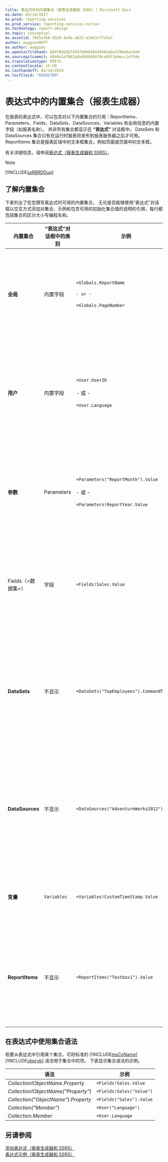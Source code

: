 ```yaml
---
title: 表达式中的内置集合（报表生成器和 SSRS）| Microsoft Docs
ms.date: 03/14/2017
ms.prod: reporting-services
ms.prod_service: reporting-services-native
ms.technology: report-design
ms.topic: conceptual
ms.assetid: 78d5e3b8-9320-4e4b-a025-e2de3cf7afa7
author: maggiesMSFT
ms.author: maggies
ms.openlocfilehash: 684f8dd2b74597b96018449492abe3786e0acba0
ms.sourcegitcommit: dda9a1a7682ade466b8d4f0ca56f3a9ecc1ef44e
ms.translationtype: MTE75
ms.contentlocale: zh-CN
ms.lasthandoff: 05/14/2019
ms.locfileid: "65581789"
---
```

# <a name="built-in-collections-in-expressions-report-builder"></a>表达式中的内置集合（报表生成器）
  在报表的表达式中，可以包含对以下内置集合的引用：ReportItems、Parameters、Fields、DataSets、DataSources、Variables 和全局信息的内置字段（如报表名称）。 并非所有集合都显示在 **“表达式”** 对话框中。 DataSets 和 DataSources 集合只有在运行时报表将发布到报表服务器之后才可用。 ReportItems 集合是报表区域中的文本框集合，例如页面或页眉中的文本框。  
  
 有关详细信息，请参阅[表达式（报表生成器和 SSRS）](../../reporting-services/report-design/expressions-report-builder-and-ssrs.md)。  
  
> [!NOTE]  
>  [!INCLUDE[ssRBRDDup](../../includes/ssrbrddup-md.md)]  
  
##  <a name="Collections"></a> 了解内置集合  
 下表列出了在您撰写表达式时可用的内置集合。 无论是否能够使用“表达式”对话框以交互方式添加对集合、示例和包含可用的初始化集合值的说明的引用，每行都包括集合的区分大小写编程名称。  
  
|内置集合|“表达式”对话框中的类别|示例|描述|  
|--------------------------|-------------------------------------------|-------------|-----------------|  
|**全局**|内置字段|`=Globals.ReportName`<br /><br /> `- or -`<br /><br /> `=Globals.PageNumber`|表示对报表有用的全集变量，如报表名称或页码。 始终可用。<br /><br /> 有关详细信息，请参阅[内置的全局和用户引用（报表生成器和 SSRS）](../../reporting-services/report-design/built-in-collections-built-in-globals-and-users-references-report-builder.md)。|  
|**用户**|内置字段|`=User.UserID`<br /><br /> - 或 -<br /><br /> `=User.Language`|表示与运行报表的用户有关的数据的集合，如语言设置或用户 ID。 始终可用。<br /><br /> 有关详细信息，请参阅[内置的全局和用户引用（报表生成器和 SSRS）](../../reporting-services/report-design/built-in-collections-built-in-globals-and-users-references-report-builder.md)。|  
|**参数**|Parameters|`=Parameters("ReportMonth").Value`<br /><br /> - 或 -<br /><br /> `=Parameters!ReportYear.Value`|表示报表参数的集合，每个参数都可为单值或多值参数。 直到处理初始化完成之后才可用。 有关详细信息，请参阅[集合引用（报表生成器和 SSRS）](../../reporting-services/report-design/built-in-collections-parameters-collection-references-report-builder.md)。|  
|Fields（\<数据集>）|字段|`=Fields!Sales.Value`|表示可用于报表的数据集的字段集合。 将数据从数据源检索到数据集中之后可用。 有关详细信息，请参阅[数据集字段集合引用（报表生成器和 SSRS）](../../reporting-services/report-design/built-in-collections-dataset-fields-collection-references-report-builder.md)。|  
|**DataSets**|不显示|`=DataSets("TopEmployees").CommandText`|表示从报表定义的主体中引用的数据集的集合。 不包括仅在页眉或页脚中使用的数据源。 无法在本地预览中使用。 有关详细信息，请参阅 [DataSources 和 DataSets 集合引用（报表生成器和 SSRS）](../../reporting-services/report-design/built-in-collections-datasources-and-datasets-references-report-builder.md)。|  
|**DataSources**|不显示|`=DataSources("AdventureWorks2012").Type`|表示从报表的主体中引用的数据源集合。 不包括仅在页眉或页脚中使用的数据源。 无法在本地预览中使用。 有关详细信息，请参阅 [DataSources 和 DataSets 集合引用（报表生成器和 SSRS）](../../reporting-services/report-design/built-in-collections-datasources-and-datasets-references-report-builder.md)。|  
|**变量**|`Variables`|`=Variables!CustomTimeStamp.Value`|表示报表变量和组变量的集合。 有关详细信息，请参阅[报表和组变量集合引用（报表生成器和 SSRS）](../../reporting-services/report-design/built-in-collections-report-and-group-variables-references-report-builder.md)。|  
|**ReportItems**|不显示|`=ReportItems("Textbox1").Value`|表示报表项中的文本框集合。 此集合可以用于汇总页面中的项，包括页眉或页脚。 有关详细信息，请参阅 [ReportItems 集合引用（报表生成器和 SSRS）](../../reporting-services/report-design/built-in-collections-reportitems-collection-references-report-builder.md)。|  
  
##  <a name="Syntax"></a> 在表达式中使用集合语法  
 若要从表达式中引用某个集合，可将标准的 [!INCLUDE[msCoName](../../includes/msconame-md.md)] [!INCLUDE[vbprvb](../../includes/vbprvb-md.md)] 语法用于集合中的项。 下表显示集合语法的示例。  
  
|语法|示例|  
|------------|-------------|  
|*Collection!ObjectName.Property*|`=Fields!Sales.Value`|  
|*Collection!ObjectName("Property")*|`=Fields!Sales("Value")`|  
|*Collection("ObjectName").Property*|`=Fields("Sales").Value`|  
|*Collection("Member")*|`=User("Language")`|  
|*Collection.Member*|`=User.Language`|  
  
## <a name="see-also"></a>另请参阅  
 [添加表达式（报表生成器和 SSRS）](../../reporting-services/report-design/add-an-expression-report-builder-and-ssrs.md)   
 [表达式示例（报表生成器和 SSRS）](../../reporting-services/report-design/expression-examples-report-builder-and-ssrs.md)  
  
  

